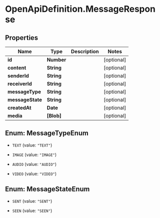 # OpenApiDefinition.MessageResponse

## Properties

Name | Type | Description | Notes
------------ | ------------- | ------------- | -------------
**id** | **Number** |  | [optional] 
**content** | **String** |  | [optional] 
**senderId** | **String** |  | [optional] 
**receiverId** | **String** |  | [optional] 
**messageType** | **String** |  | [optional] 
**messageState** | **String** |  | [optional] 
**createdAt** | **Date** |  | [optional] 
**media** | **[Blob]** |  | [optional] 



## Enum: MessageTypeEnum


* `TEXT` (value: `"TEXT"`)

* `IMAGE` (value: `"IMAGE"`)

* `AUDIO` (value: `"AUDIO"`)

* `VIDEO` (value: `"VIDEO"`)





## Enum: MessageStateEnum


* `SENT` (value: `"SENT"`)

* `SEEN` (value: `"SEEN"`)




